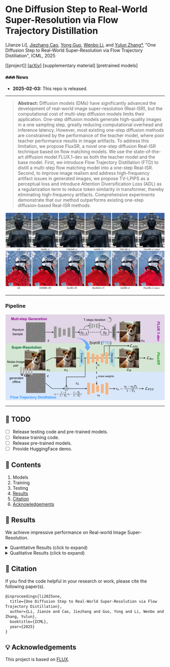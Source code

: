 # One Diffusion Step to Real-World Super-Resolution via Flow Trajectory Distillation

[Jianze Li], [Jiezhang Cao](https://www.jiezhangcao.com/), [Yong Guo](https://www.guoyongcs.com/), [Wenbo Li](https://fenglinglwb.github.io/), and [Yulun Zhang*](http://yulunzhang.com/), "One Diffusion Step to Real-World Super-Resolution via Flow Trajectory Distillation", ICML, 2025

[[project]] [[arXiv](https://arxiv.org/abs/2502.01993)] [supplementary material] [pretrained models]



#### 🔥🔥🔥 News

- **2025-02-03:** This repo is released.

---

> **Abstract:** Diffusion models (DMs) have significantly advanced the development of real-world image super-resolution (Real-ISR), but the computational cost of multi-step diffusion models limits their application. One-step diffusion models generate high-quality images in a one sampling step, greatly reducing computational overhead and inference latency. However, most existing one-step diffusion methods are constrained by the performance of the teacher model, where poor teacher performance results in image artifacts. To address this limitation, we propose FluxSR, a novel one-step diffusion Real-ISR technique based on flow matching models. We use the state-of-the-art diffusion model FLUX.1-dev as both the teacher model and the base model. First, we introduce Flow Trajectory Distillation (FTD) to distill a multi-step flow matching model into a one-step Real-ISR. Second, to improve image realism and address high-frequency artifact issues in generated images, we propose TV-LPIPS as a perceptual loss and introduce Attention Diversification Loss (ADL) as a regularization term to reduce token similarity in transformer, thereby eliminating high-frequency artifacts. Comprehensive experiments demonstrate that our method outperforms existing one-step diffusion-based Real-ISR methods.

![](figs/teaser.png)

---

### Pipeline

![](figs/pipeline.png)

---

## 🔖 TODO

- [ ] Release testing code and pre-trained models.
- [ ] Release training code. 
- [ ] Release pre-trained models.
- [ ] Provide HuggingFace demo.

## 🔗 Contents

1. Models
1. Training
1. Testing
1. [Results](#results)
1. [Citation](#citation)
1. [Acknowledgements](#acknowledgements)

## <a name="results"></a>🔎 Results

We achieve impressive performance on Real-world Image Super-Resolution.

<details>
<summary>Quantitative Results (click to expand)</summary>

- Results in Table 1 of the main paper

<p align="center">
  <img width="900" src="figs/table1.png">
</p>

- Results in Table 2 (RealSet65 testset) of the main paper

<p align="center">
  <img width="450" src="figs/table2.png">
</p>
</details>


<details>
<summary>Qualitative Results (click to expand)</summary>

- Results in Figure 5 of the main paper

<p align="center">
  <img width="900" src="figs/visual.png">
</p>


</details>

## <a name="citation"></a>📎 Citation

If you find the code helpful in your research or work, please cite the following paper(s).

```
@inproceedings{li2025one,
  title={One Diffusion Step to Real-World Super-Resolution via Flow Trajectory Distillation},
  author={Li, Jianze and Cao, Jiezhang and Guo, Yong and Li, Wenbo and Zhang, Yulun},
  booktitle={ICML},
  year={2025}
}
```

## <a name="acknowledgements"></a>💡 Acknowledgements

This project is based on [FLUX](https://github.com/black-forest-labs/flux).
